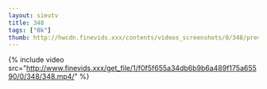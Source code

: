 ```yaml
--- 
layout: sieutv
title: 348
tags: ["0k"]
thumb: http://hwcdn.finevids.xxx/contents/videos_screenshots/0/348/preview.mp4.jpg
---
```

{% include video src="http://www.finevids.xxx/get_file/1/f0f5f655a34db6b9b6a489f175a65590/0/348/348.mp4/" %} 
